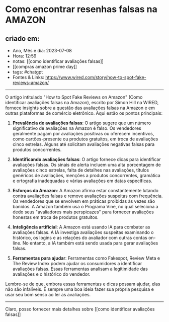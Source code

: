 # Como encontrar resenhas falsas na AMAZON

## criado em: 
-  Ano, Mês e dia: 2023-07-08
- Hora: 12:59
- notas: [[como identificar avaliações falsas]]
- [[compras amazon prime day]]
- tags: #chatgpt 
- Fontes & Links: https://www.wired.com/story/how-to-spot-fake-reviews-amazon/
---

O artigo intitulado "How to Spot Fake Reviews on Amazon" (Como identificar avaliações falsas na Amazon), escrito por Simon Hill na WIRED, fornece insights sobre a questão das avaliações falsas na Amazon e em outras plataformas de comércio eletrônico. Aqui estão os pontos principais:

1. **Prevalência de avaliações falsas**: O artigo sugere que um número significativo de avaliações na Amazon é falso. Os vendedores geralmente pagam por avaliações positivas ou oferecem incentivos, como cartões-presente ou produtos gratuitos, em troca de avaliações cinco estrelas. Alguns até solicitam avaliações negativas falsas para produtos concorrentes.

2. **Identificando avaliações falsas**: O artigo fornece dicas para identificar avaliações falsas. Os sinais de alerta incluem uma alta porcentagem de avaliações cinco estrelas, falta de detalhes nas avaliações, títulos genéricos de avaliações, menções a produtos concorrentes, gramática e ortografia inadequadas e várias avaliações em datas específicas.

3. **Esforços da Amazon**: A Amazon afirma estar constantemente lutando contra avaliações falsas e remove avaliações suspeitas com frequência. Os vendedores que se envolvem em práticas proibidas às vezes são banidos. A Amazon também usa o Programa Vine, no qual seleciona a dedo seus "avaliadores mais perspicazes" para fornecer avaliações honestas em troca de produtos gratuitos.

4. **Inteligência artificial**: A Amazon está usando IA para combater as avaliações falsas. A IA investiga avaliações suspeitas examinando o histórico, os logins e as relações do avaliador com outras contas on-line. No entanto, a IA também está sendo usada para gerar avaliações falsas.

5. **Ferramentas para ajudar**: Ferramentas como Fakespot, Review Meta e The Review Index podem ajudar os consumidores a identificar avaliações falsas. Essas ferramentas analisam a legitimidade das avaliações e o histórico do vendedor.

Lembre-se de que, embora essas ferramentas e dicas possam ajudar, elas não são infalíveis. É sempre uma boa ideia fazer sua própria pesquisa e usar seu bom senso ao ler as avaliações.

---

Claro, posso fornecer mais detalhes sobre [[como identificar avaliações falsas]]